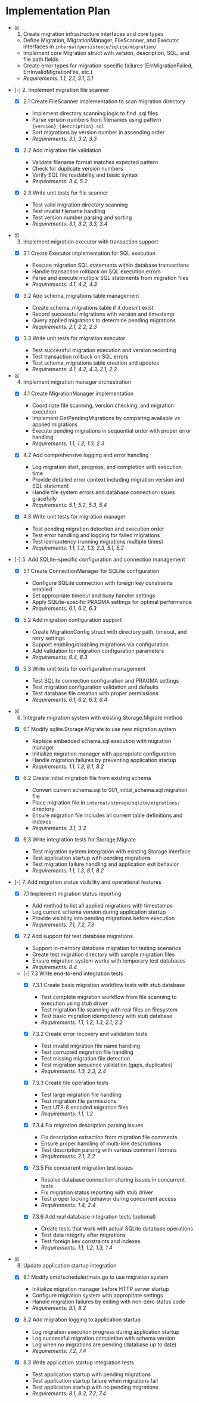 # Implementation Plan

- [x] 1. Create migration infrastructure interfaces and core types
  - Define Migration, MigrationManager, FileScanner, and Executor interfaces in `internal/persistence/sqlite/migration/`
  - Implement core Migration struct with version, description, SQL, and file path fields
  - Create error types for migration-specific failures (ErrMigrationFailed, ErrInvalidMigrationFile, etc.)
  - _Requirements: 1.1, 2.1, 3.1, 5.1_

- [-] 2. Implement migration file scanner
  - [x] 2.1 Create FileScanner implementation to scan migration directory
    - Implement directory scanning logic to find .sql files
    - Parse version numbers from filenames using pattern `{version}_{description}.sql`
    - Sort migrations by version number in ascending order
    - _Requirements: 3.1, 3.2, 3.3_

  - [x] 2.2 Add migration file validation
    - Validate filename format matches expected pattern
    - Check for duplicate version numbers
    - Verify SQL file readability and basic syntax
    - _Requirements: 3.4, 5.2_

  - [x] 2.3 Write unit tests for file scanner
    - Test valid migration directory scanning
    - Test invalid filename handling
    - Test version number parsing and sorting
    - _Requirements: 3.1, 3.2, 3.3, 3.4_

- [x] 3. Implement migration executor with transaction support
  - [x] 3.1 Create Executor implementation for SQL execution
    - Execute migration SQL statements within database transactions
    - Handle transaction rollback on SQL execution errors
    - Parse and execute multiple SQL statements from migration files
    - _Requirements: 4.1, 4.2, 4.3_

  - [x] 3.2 Add schema_migrations table management
    - Create schema_migrations table if it doesn't exist
    - Record successful migrations with version and timestamp
    - Query applied migrations to determine pending migrations
    - _Requirements: 2.1, 2.2, 2.3_

  - [x] 3.3 Write unit tests for migration executor
    - Test successful migration execution and version recording
    - Test transaction rollback on SQL errors
    - Test schema_migrations table creation and updates
    - _Requirements: 4.1, 4.2, 4.3, 2.1, 2.2_

- [x] 4. Implement migration manager orchestration
  - [x] 4.1 Create MigrationManager implementation
    - Coordinate file scanning, version checking, and migration execution
    - Implement GetPendingMigrations by comparing available vs applied migrations
    - Execute pending migrations in sequential order with proper error handling
    - _Requirements: 1.1, 1.2, 1.3, 2.3_

  - [x] 4.2 Add comprehensive logging and error handling
    - Log migration start, progress, and completion with execution time
    - Provide detailed error context including migration version and SQL statement
    - Handle file system errors and database connection issues gracefully
    - _Requirements: 5.1, 5.2, 5.3, 5.4_

  - [x] 4.3 Write unit tests for migration manager
    - Test pending migration detection and execution order
    - Test error handling and logging for failed migrations
    - Test idempotency (running migrations multiple times)
    - _Requirements: 1.1, 1.2, 1.3, 2.3, 5.1, 5.2_

- [-] 5. Add SQLite-specific configuration and connection management
  - [x] 5.1 Create ConnectionManager for SQLite configuration
    - Configure SQLite connection with foreign key constraints enabled
    - Set appropriate timeout and busy handler settings
    - Apply SQLite-specific PRAGMA settings for optimal performance
    - _Requirements: 6.1, 6.2, 6.3_

  - [x] 5.2 Add migration configuration support
    - Create MigrationConfig struct with directory path, timeout, and retry settings
    - Support enabling/disabling migrations via configuration
    - Add validation for migration configuration parameters
    - _Requirements: 6.4, 8.3_

  - [x] 5.3 Write unit tests for configuration management
    - Test SQLite connection configuration and PRAGMA settings
    - Test migration configuration validation and defaults
    - Test database file creation with proper permissions
    - _Requirements: 6.1, 6.2, 6.3, 6.4_

- [x] 6. Integrate migration system with existing Storage.Migrate method
  - [x] 6.1 Modify sqlite.Storage.Migrate to use new migration system
    - Replace embedded schema.sql execution with migration manager
    - Initialize migration manager with appropriate configuration
    - Handle migration failures by preventing application startup
    - _Requirements: 1.1, 1.3, 8.1, 8.2_

  - [x] 6.2 Create initial migration file from existing schema
    - Convert current schema.sql to 001_initial_schema.sql migration file
    - Place migration file in `internal/storage/sqlite/migrations/` directory
    - Ensure migration file includes all current table definitions and indexes
    - _Requirements: 3.1, 3.2_

  - [x] 6.3 Write integration tests for Storage.Migrate
    - Test migration system integration with existing Storage interface
    - Test application startup with pending migrations
    - Test migration failure handling and application exit behavior
    - _Requirements: 1.1, 1.3, 8.1, 8.2_

- [-] 7. Add migration status visibility and operational features
  - [x] 7.1 Implement migration status reporting
    - Add method to list all applied migrations with timestamps
    - Log current schema version during application startup
    - Provide visibility into pending migrations before execution
    - _Requirements: 7.1, 7.2, 7.3_

  - [x] 7.2 Add support for test database migrations
    - Support in-memory database migration for testing scenarios
    - Create test migration directory with sample migration files
    - Ensure migration system works with temporary test databases
    - _Requirements: 8.4_

  - [-] 7.3 Write end-to-end integration tests
    - [x] 7.3.1 Create basic migration workflow tests with stub database
      - Test complete migration workflow from file scanning to execution using stub driver
      - Test migration file scanning with real files on filesystem
      - Test basic migration idempotency with stub database
      - _Requirements: 1.1, 1.2, 1.3, 2.1, 2.2_

    - [x] 7.3.2 Create error recovery and validation tests
      - Test invalid migration file name handling
      - Test corrupted migration file handling
      - Test missing migration file detection
      - Test migration sequence validation (gaps, duplicates)
      - _Requirements: 1.3, 2.3, 2.4_

    - [x] 7.3.3 Create file operation tests
      - Test large migration file handling
      - Test migration file permissions
      - Test UTF-8 encoded migration files
      - _Requirements: 1.1, 1.2_

    - [x] 7.3.4 Fix migration description parsing issues
      - Fix description extraction from migration file comments
      - Ensure proper handling of multi-line descriptions
      - Test description parsing with various comment formats
      - _Requirements: 2.1, 2.2_

    - [x] 7.3.5 Fix concurrent migration test issues
      - Resolve database connection sharing issues in concurrent tests
      - Fix migration status reporting with stub driver
      - Test proper locking behavior during concurrent access
      - _Requirements: 1.4, 2.4_

    - [x] 7.3.6 Add real database integration tests (optional)
      - Create tests that work with actual SQLite database operations
      - Test data integrity after migrations
      - Test foreign key constraints and indexes
      - _Requirements: 1.1, 1.2, 1.3, 1.4_

- [x] 8. Update application startup integration
  - [x] 8.1 Modify cmd/scheduler/main.go to use migration system
    - Initialize migration manager before HTTP server startup
    - Configure migration system with appropriate settings
    - Handle migration failures by exiting with non-zero status code
    - _Requirements: 8.1, 8.2_

  - [x] 8.2 Add migration logging to application startup
    - Log migration execution progress during application startup
    - Log successful migration completion with schema version
    - Log when no migrations are pending (database up to date)
    - _Requirements: 7.2, 7.4_

  - [x] 8.3 Write application startup integration tests
    - Test application startup with pending migrations
    - Test application startup failure when migrations fail
    - Test application startup with no pending migrations
    - _Requirements: 8.1, 8.2, 7.2, 7.4_